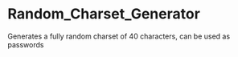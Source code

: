 # Random_Charset_Generator
Generates a fully random charset of 40 characters, can be used as passwords
